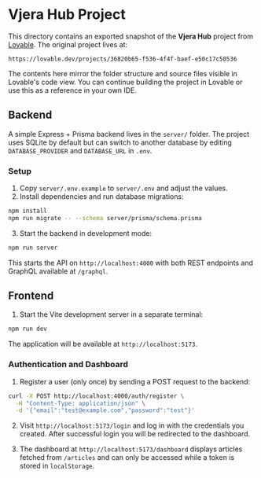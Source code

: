 # Vjera Hub Project

This directory contains an exported snapshot of the **Vjera Hub** project from [Lovable](https://lovable.dev).  The original project lives at:

```
https://lovable.dev/projects/36820b65-f536-4f4f-baef-e50c17c50536
```

The contents here mirror the folder structure and source files visible in Lovable's code view.  You can continue building the project in Lovable or use this as a reference in your own IDE.
## Backend

A simple Express + Prisma backend lives in the `server/` folder. The project uses SQLite by default but can switch to another database by editing `DATABASE_PROVIDER` and `DATABASE_URL` in `.env`.

### Setup

1. Copy `server/.env.example` to `server/.env` and adjust the values.
2. Install dependencies and run database migrations:

```bash
npm install
npm run migrate -- --schema server/prisma/schema.prisma
```

3. Start the backend in development mode:

```bash
npm run server
```

This starts the API on `http://localhost:4000` with both REST endpoints and GraphQL available at `/graphql`.

## Frontend

1. Start the Vite development server in a separate terminal:

```bash
npm run dev
```

The application will be available at `http://localhost:5173`.

### Authentication and Dashboard

1. Register a user (only once) by sending a POST request to the backend:

```bash
curl -X POST http://localhost:4000/auth/register \
  -H "Content-Type: application/json" \
  -d '{"email":"test@example.com","password":"test"}'
```

2. Visit `http://localhost:5173/login` and log in with the credentials you created. After successful login you will be redirected to the dashboard.

3. The dashboard at `http://localhost:5173/dashboard` displays articles fetched from `/articles` and can only be accessed while a token is stored in `localStorage`.

